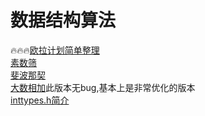 # 数据结构算法
🔥🔥🔥[欧拉计划简单整理](https://github.com/VincentLieie/blog/issues/14)    
[素数筛](https://github.com/VincentLieie/blog/issues/5)    
[斐波那契]()    
[大数相加](https://github.com/VincentLieie/blog/issues/9)此版本无bug,基本上是非常优化的版本         
[inttypes.h简介](https://github.com/VincentLieie/blog/issues/15)
